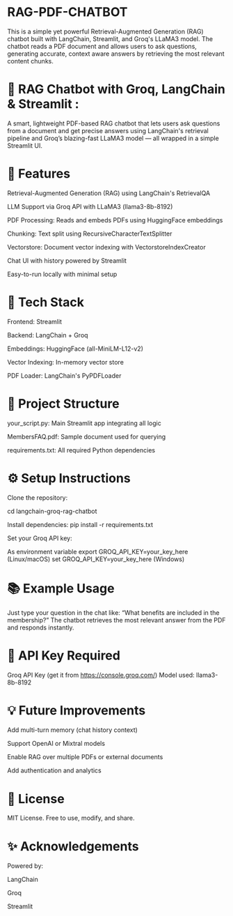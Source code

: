# RAG-PDF-CHATBOT
This is a simple yet powerful Retrieval-Augmented Generation (RAG) chatbot built with LangChain, Streamlit, and Groq's LLaMA3 model. The chatbot reads a PDF document and allows users to ask questions, generating accurate, context aware answers by retrieving the most relevant content chunks.


# 🤖 RAG Chatbot with Groq, LangChain & Streamlit :

A smart, lightweight PDF-based RAG chatbot that lets users ask questions from a document and get precise answers using LangChain's retrieval pipeline and Groq’s blazing-fast LLaMA3 model — all wrapped in a simple Streamlit UI.

# 📌 Features
Retrieval-Augmented Generation (RAG) using LangChain's RetrievalQA

LLM Support via Groq API with LLaMA3 (llama3-8b-8192)

PDF Processing: Reads and embeds PDFs using HuggingFace embeddings

Chunking: Text split using RecursiveCharacterTextSplitter

Vectorstore: Document vector indexing with VectorstoreIndexCreator

Chat UI with history powered by Streamlit

Easy-to-run locally with minimal setup

# 🧱 Tech Stack
Frontend: Streamlit

Backend: LangChain + Groq

Embeddings: HuggingFace (all-MiniLM-L12-v2)

Vector Indexing: In-memory vector store

PDF Loader: LangChain's PyPDFLoader

# 📁 Project Structure
your_script.py: Main Streamlit app integrating all logic

MembersFAQ.pdf: Sample document used for querying

requirements.txt: All required Python dependencies

# ⚙️ Setup Instructions
Clone the repository:

cd langchain-groq-rag-chatbot

Install dependencies:
pip install -r requirements.txt

Set your Groq API key:

As environment variable
export GROQ_API_KEY=your_key_here (Linux/macOS)
set GROQ_API_KEY=your_key_here (Windows)


# 📚 Example Usage
Just type your question in the chat like:
“What benefits are included in the membership?”
The chatbot retrieves the most relevant answer from the PDF and responds instantly.

# 🔐 API Key Required
Groq API Key (get it from https://console.groq.com/)
Model used: llama3-8b-8192

# 💡 Future Improvements
Add multi-turn memory (chat history context)

Support OpenAI or Mixtral models

Enable RAG over multiple PDFs or external documents

Add authentication and analytics

# 📜 License
MIT License. Free to use, modify, and share.

# ✨ Acknowledgements
Powered by:

LangChain

Groq

Streamlit
